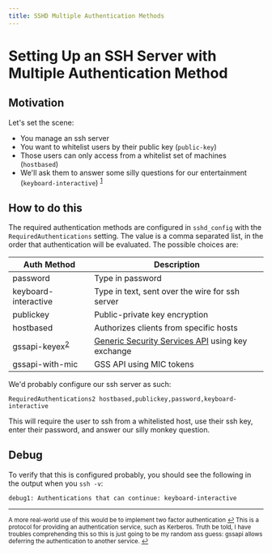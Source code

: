 ```yaml
---
title: SSHD Multiple Authentication Methods
---
```

# Setting Up an SSH Server with Multiple Authentication Method
## Motivation
Let's set the scene:
- You manage an ssh server
- You want to whitelist users by their public key (`public-key`)
- Those users can only access from a whitelist set of machines (`hostbased`)
- We'll ask them to answer some silly questions for our entertainment (`keyboard-interactive`)
  <sup id="ref1"><a href="#footnote1">1</a></sup>

## How to do this
The required authentication methods are configured in `sshd_config` with the `RequiredAuthentications` setting.
The value is a comma separated list, in the order that authentication will be evaluated.
The possible choices are:

Auth Method | Description
-- | --
password | Type in password
keyboard-interactive | Type in text, sent over the wire for ssh server
publickey | Public-private key encryption
hostbased | Authorizes clients from specific hosts
gssapi-keyex<sup><a id="ref2" href="#footnote2">2</a></sup> | [Generic Security Services API](https://en.wikipedia.org/wiki/Generic_Security_Services_Application_Program_Interface) using key exchange
gssapi-with-mic | GSS API using MIC tokens

We'd probably configure our ssh server as such:
```
RequiredAuthentications2 hostbased,publickey,password,keyboard-interactive
```
This will require the user to ssh from a whitelisted host, use their ssh key, enter their password,
and answer our silly monkey question.

## Debug
To verify that this is configured probably, you should see the following in the output
when you `ssh -v`:
```
debug1: Authentications that can continue: keyboard-interactive
```
---
<sup id="footnote1">
  A more real-world use of this would be to implement two factor authentication
  <a href="#ref1" title="Jump back to footnote 1 in the text.">↩</a>
</sup>
<sup id="footnote2">
  This is a protocol for providing an authentication service, such as Kerberos.
  Truth be told, I have troubles comprehending this so this is just going to be my random ass guess:
  gssapi allows deferring the authentication to another service.
  <a href="#ref2" title="Jump back to footnote 2 in the text.">↩</a>
</sup>
